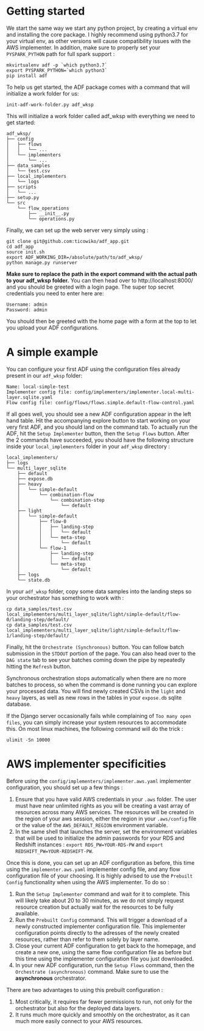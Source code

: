 # Getting started

We start the same way we start any python project, by creating a virtual env and installing the core package. I highly recommend using python3.7 for your virtual env, as other versions will cause compatibility issues with the AWS implementer. In addition, make sure to properly set your `PYSPARK_PYTHON` path for full spark support :

```shell
mkvirtualenv adf -p `which python3.7`
export PYSPARK_PYTHON=`which python3`
pip install adf
```

To help us get started, the ADF package comes with a command that will initialize a work folder for us:

```shell
init-adf-work-folder.py adf_wksp
```

This will initialize a work folder called adf_wksp with everything we need to get started:

```
adf_wksp/
├── config
│   ├── flows
│   │   └── ...
│   └── implementers
│       └── ...
├── data_samples
│   └── test.csv
├── local_implementers
│   └── logs
├── scripts
│   └── ...
├── setup.py
└── src
    └── flow_operations
        ├── __init__.py
        └── operations.py
```

Finally, we can set up the web server very simply using :

```shell
git clone git@github.com:ticowiko/adf_app.git
cd adf_app
source init.sh
export ADF_WORKING_DIR=/absolute/path/to/adf_wksp/
python manage.py runserver
```

**Make sure to replace the path in the export command with the actual path to your adf_wksp folder.** You can then head over to http://localhost:8000/ and you should be greeted with a login page. The super top secret credentials you need to enter here are:

```
Username: admin
Password: admin
```

You should then be greeted with the home page with a form at the top to let you upload your ADF configurations.

# A simple example

You can configure your first ADF using the configuration files already present in our `adf_wksp` folder:

```
Name: local-simple-test
Implementer config file: config/implementers/implementer.local-multi-layer.sqlite.yaml
Flow config file: config/flows/flows.simple.default-flow-control.yaml
```

If all goes well, you should see a new ADF configuration appear in the left hand table. Hit the accompanying explore button to start working on your very first ADF, and you should land on the command tab. To actually run the ADF, hit the `Setup Implementer` button, then the `Setup Flows` button. After the 2 commands have succeeded, you should have the following structure inside your `local_implementers` folder in your `adf_wksp` directory :

```
local_implementers/
├── logs
└── multi_layer_sqlite
    ├── default
    ├── expose.db
    ├── heavy
    │   └── simple-default
    │       └── combination-flow
    │           └── combination-step
    │               └── default
    ├── light
    │   └── simple-default
    │       ├── flow-0
    │       │   ├── landing-step
    │       │   │   └── default
    │       │   └── meta-step
    │       │       └── default
    │       └── flow-1
    │           ├── landing-step
    │           │   └── default
    │           └── meta-step
    │               └── default
    ├── logs
    └── state.db
```

In your `adf_wksp` folder, copy some data samples into the landing steps so your orchestrator has something to work with :

```shell
cp data_samples/test.csv local_implementers/multi_layer_sqlite/light/simple-default/flow-0/landing-step/default/
cp data_samples/test.csv local_implementers/multi_layer_sqlite/light/simple-default/flow-1/landing-step/default/
```

Finally, hit the `Orchestrate (Synchronous)` button. You can follow batch submission in the `STDOUT` portion of the page. You can also head over to the `DAG state` tab to see your batches coming down the pipe by repeatedly hitting the `Refresh` button.

Synchronous orchestration stops automatically when there are no more batches to process, so when the command is done running you can explore your processed data. You will find newly created CSVs in the `light` and `heavy` layers, as well as new rows in the tables in your `expose.db` sqlite database.

If the Django server occasionally fails while complaining of `Too many open files`, you can simply increase your system resources to accommodate this. On most linux machines, the following command will do the trick :

```shell
ulimit -Sn 10000
```

# AWS implementer specificities

Before using the `config/implementers/implementer.aws.yaml` implementer configuration, you should set up a few things :

1) Ensure that you have valid AWS credentials in your `.aws` folder. The user must have near unlimited rights as you will be creating a vast array of resources across many AWS services. The resources will be created in the region of your aws session, either the region in your `.aws/config` file or the value of the `AWS_DEFAULT_REGION` environment variable.
2) In the same shell that launches the server, set the environment variables that will be used to initialize the admin passwords for your RDS and Redshift instances : `export RDS_PW=YOUR-RDS-PW` and `export REDSHIFT_PW=YOUR-REDSHIFT-PW`.

Once this is done, you can set up an ADF configuration as before, this time using the `implementer.aws.yaml` implementer config file, and any flow configuration file of your choosing. It is highly advised to use the `Prebuilt Config` functionality when using the AWS implementer. To do so :

1) Run the `Setup Implementer` command and wait for it to complete. This will likely take about 20 to 30 minutes, as we do not simply request resource creation but actually wait for the resources to be fully available.
2) Run the `Prebuilt Config` command. This will trigger a download of a newly constructed implementer configuration file. This implementer configuration points directly to the adresses of the newly created resources, rather than refer to them solely by layer name.
3) Close your current ADF configuration to get back to the homepage, and create a new one, using the same flow configuration file as before but this time using the implementer configuration file you just downloaded.
4) In your new ADF configuration, run the `Setup Flows` command, then the `Orchestrate (asynchronous)` command. Make sure to use the **asynchronous** orchestrator.

There are two advantages to using this prebuilt configuration :

1) Most critically, it requires far fewer permissions to run, not only for the orchestrator but also for the deployed data layers.
2) It runs much more quickly and smoothly on the orchestrator, as it can much more easily connect to your AWS resources.
